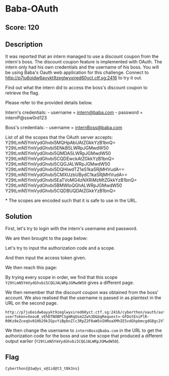 # Baba-OAuth

## Score: 120

## Description
It was reported that an intern managed to use a discount coupon from the intern's boss. The discount coupon feature is implemented with OAuth. The intern only had his own credentials and the username of his boss. You will be using Baba's Oauth web application for this challenge. Connect to http://p7ju6oidw6ayykt9zeglwyxired60yct.ctf.sg:2416 to try it out.

Find out what the intern did to access the boss's discount coupon to retrieve the flag.

Please refer to the provided details below.

Intern's credentials: - username = intern@baba.com - password = internP@ssw0rd123

Boss's credentials: - username = internBoss@baba.com

List of all the scopes that the OAuth server accepts:  
Y29tLmN5YmVydGhvbi5MQHpAbUAtZGkkYzB1bnQ=  
Y29tLmN5YmVydGhvbi5ENkB5LWRpJGMwdW50  
Y29tLmN5YmVydGhvbi5QMDA5LWRpJGMwdW50  
Y29tLmN5YmVydGhvbi5CQDEwckAtZGkkYzB1bnQ=  
Y29tLmN5YmVydGhvbi5CQGJALWRpJGMwdW50  
Y29tLmN5YmVydGhvbi5DQHIwdTZ1eS1kaSRjMHVudA==  
Y29tLmN5YmVydGhvbi5CMXUzbUBydC1kaSRjMHVudA==  
Y29tLmN5YmVydGhvbi5EaTVoMG4zNXRiMzMtZGkkYzB1bnQ=  
Y29tLmN5YmVydGhvbi5BMWloQGhALWRpJGMwdW50   
Y29tLmN5YmVydGhvbi5CQDBUQDAtZGkkYzB1bnQ=  

\* The scopes are encoded such that it is safe to use in the URL.

## Solution
First, let's try to login with the intern's username and password.

We are then brought to the page below:

Let's try to input the authorization code and a scope.

And then input the access token given.

We then reach this page:

By trying every scope in order, we find that this scope `Y29tLmN5YmVydGhvbi5CQGJALWRpJGMwdW50` gives a different page.

We then remember that the discount coupon was obtained from the boss' account. We also realised that the username is passed in as plaintext in the URL on the second page.  
<pre><code>http://p7ju6oidw6ayykt9zeglwyxired60yct.ctf.sg:2416/cyberthon/oauth/authenticate?userToken=XeouB_vEhDTNOBPCSgmRqUsm2Zw%3D&bgRequest=-GFDotEniPlR-R0Kz8eZceqUv01Hb29kIGpvYiBpbnZlc3RpZ2F0aW5nIHRoaXMhIE5vdGhpbmcgdG8gc2VlIGhlcmUuIFRoaXMgaXMganVzdCBoZXJlIHRvIG1ha2UgdGhlIHVybCBsb29rIHVubmVjZXNzYXJpbHkgbG9uZy4gMjAyMC0wNS0wNFQxNzoxMzowNy44MTQyNTA%3D&<b>username=intern%40baba.com</b>
</code></pre>

We then change the username to `internBoss@baba.com` in the URL to get the authorization code for the boss and use the scope that produced a different output earlier (`Y29tLmN5YmVydGhvbi5CQGJALWRpJGMwdW50`).


## Flag
`Cyberthon{@1w@ys_v@1id@t3_t0k3ns}`
